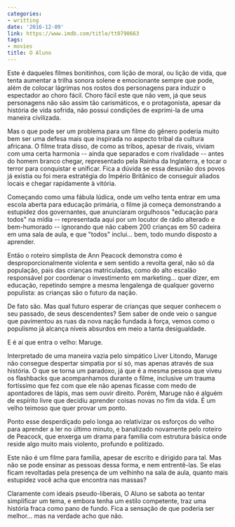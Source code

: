 ```yaml
---
categories:
- writting
date: '2016-12-09'
link: https://www.imdb.com/title/tt0790663
tags:
- movies
title: O Aluno
---
```


Este é daqueles filmes bonitinhos, com lição de moral, ou lição de vida, que tenta aumentar a trilha sonora solene e emocionante sempre que pode, além de colocar lágrimas nos rostos dos personagens para induzir o espectador ao choro fácil. Choro fácil este que não vem, já que seus personagens não são assim tão carismáticos, e o protagonista, apesar da história de vida sofrida, não possui condições de exprimi-la de uma maneira civilizada.

Mas o que pode ser um problema para um filme do gênero poderia muito bem ser uma defesa mais que inspirada no aspecto tribal da cultura africana. O filme trata disso, de como as tribos, apesar de rivais, viviam com uma certa harmonia -- ainda que separados e com rivalidade -- antes do homem branco chegar, representado pela Rainha da Inglaterra, e tocar o terror para conquistar e unificar. Fica a dúvida se essa desunião dos povos já existia ou foi mera estratégia do Império Britânico de conseguir aliados locais e chegar rapidamente à vitória.

Começando como uma fábula lúdica, onde um velho tenta entrar em uma escola aberta para educação primária, o filme já começa demonstrando a estupidez dos governantes, que anunciaram orgulhosos "educação para todos" na mídia -- representada aqui por um locutor de rádio alterado e bem-humorado -- ignorando que não cabem 200 crianças em 50 cadeira em uma sala de aula, e que "todos" inclui... bem, todo mundo disposto a aprender.

Então o roteiro simplista de Ann Peacock demonstra como é desproporcionalmente violenta e sem sentido a revolta geral, não só da população, pais das crianças matriculadas, como do alto escalão responsável por coordenar o investimento em marketing... quer dizer, em educação, repetindo sempre a mesma lengalenga de qualquer governo populista: as crianças são o futuro da nação.

De fato são. Mas qual futuro esperar de crianças que sequer conhecem o seu passado, de seus descendentes? Sem saber de onde veio o sangue que pavimentou as ruas da nova nação fundada à força, vemos como o populismo já alcança níveis absurdos em meio a tanta desigualdade.

E é aí que entra o velho: Maruge.

Interpretado de uma maneira vazia pelo simpático Liver Litondo, Maruge não consegue despertar simpatia por si só, mas apenas através de sua história. O que se torna um paradoxo, já que é a mesma pessoa que viveu os flashbacks que acompanhamos durante o filme, inclusive um trauma fortíssimo que fez com que ele não apenas ficasse com medo de apontadores de lápis, mas sem ouvir direito. Porém, Maruge não é alguém de espírito livre que decidiu aprender coisas novas no fim da vida. É um velho teimoso que quer provar um ponto.

Ponto esse desperdiçado pelo longa ao relativizar os esforços do velho para aprender a ler no último minuto, e banalizado novamente pelo roteiro de Peacock, que enxerga um drama para família com estrutura básica onde reside algo muito mais violento, profundo e politizado.

Este não é um filme para família, apesar de escrito e dirigido para tal. Mas não se pode ensinar as pessoas dessa forma, e nem entrentê-las. Se elas ficam revoltadas pela presença de um velhinho na sala de aula, quanto mais estupidez você acha que encontra nas massas?

Claramente com ideais pseudo-liberais, O Aluno se sabota ao tentar simplificar um tema, e embora tenha um estilo competente, traz uma história fraca como pano de fundo. Fica a sensação de que poderia ser melhor... mas na verdade acho que não.